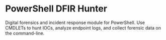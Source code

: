# PowerShell DFIR Hunter
Digital forensics and incident response module for PowerShell. Use CMDLETs to hunt IOCs, analyze endpoint logs, and collect forensic data on the command-line.
